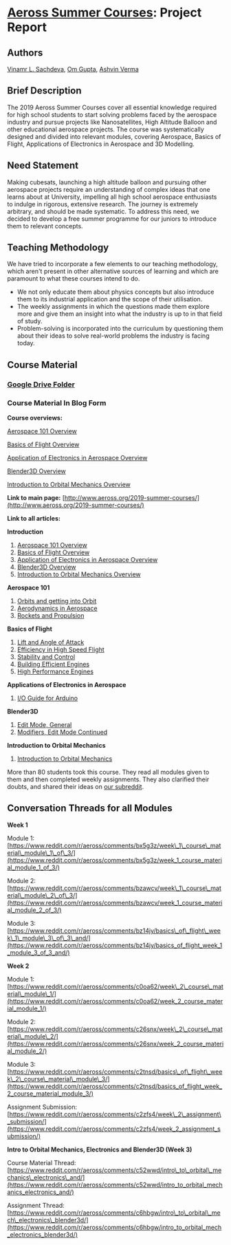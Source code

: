 # [Aeross Summer Courses](http://www.aeross.org/2019-summer-courses/): Project Report

## Authors

[Vinamr L. Sachdeva](https://github.com/vinamrsachdeva), [Om Gupta](https://github.com/omg-117), [Ashvin Verma](https://github.com/ashvin-verma)

## Brief Description

The 2019 Aeross Summer Courses cover all essential knowledge required for high school students to start solving problems faced by the aerospace industry and pursue projects like Nanosatellites, High Altitude Balloon and other educational aerospace projects. The course was systematically designed and divided into relevant modules, covering Aerospace, Basics of Flight, Applications of Electronics in Aerospace and 3D Modelling.

## Need Statement

Making cubesats, launching a high altitude balloon and pursuing other aerospace projects require an understanding of complex ideas that one learns about at University, impelling all high school aerospace enthusiasts to indulge in rigorous, extensive research. The journey is extremely arbitrary, and should be made systematic. To address this need, we decided to develop a free summer programme for our juniors to introduce them to relevant concepts.

## Teaching Methodology

We have tried to incorporate a few elements to our teaching methodology, which aren&#39;t present in other alternative sources of learning and which are paramount to what these courses intend to do.

- We not only educate them about physics concepts but also introduce them to its industrial application and the scope of their utilisation.
- The weekly assignments in which the questions made them explore more and give them an insight into what the industry is up to in that field of study.
- Problem-solving is incorporated into the curriculum by questioning them about their ideas to solve real-world problems the industry is facing today.

## Course Material

### [Google Drive Folder](https://drive.google.com/drive/folders/12WnS7ExXHEbAZ4YbrPGN9Rbc_qkC5QRS?usp=sharing)

### Course Material In Blog Form

**Course overviews:**

[Aerospace 101 Overview](http://www.aeross.org/aerospace-101-course-overview/)

[Basics of Flight Overview](http://www.aeross.org/basics-of-flight-course-overview/)

[Application of Electronics in Aerospace Overview](http://www.aeross.org/applications-of-electronics-in-aerospace-course-overview/)

[Blender3D Overview](http://www.aeross.org/blender3d-101-course-overview/)

[Introduction to Orbital Mechanics Overview](http://www.aeross.org/intro-to-orbital-mechanics-course-overview/)

**Link to main page:** [http://www.aeross.org/2019-summer-courses/](http://www.aeross.org/2019-summer-courses/)

**Link to all articles:**

**Introduction**

1. [Aerospace 101 Overview](http://www.aeross.org/aerospace-101-course-overview/)
2. [Basics of Flight Overview](http://www.aeross.org/basics-of-flight-course-overview/)
3. [Application of Electronics in Aerospace Overview](http://www.aeross.org/applications-of-electronics-in-aerospace-course-overview/)
4. [Blender3D Overview](http://www.aeross.org/blender3d-101-course-overview/)
5. [Introduction to Orbital Mechanics Overview](http://www.aeross.org/intro-to-orbital-mechanics-course-overview/)

**Aerospace 101**

1. [Orbits and getting into Orbit](http://www.aeross.org/2019/06/orbits-and-getting-to-orbit/)
2. [Aerodynamics in Aerospace](http://www.aeross.org/2019/06/aerodynamics-in-aerospace/)
3. [Rockets and Propulsion](http://www.aeross.org/2019/06/rockets-and-propulsion/)

**Basics of Flight**

1. [Lift and Angle of Attack](http://www.aeross.org/2019/06/lift-and-angle-of-attack/)
2. [Efficiency in High Speed Flight](http://www.aeross.org/2019/06/efficiency-in-high-speed-flight/)
3. [Stability and Control](http://www.aeross.org/2019/06/stability-and-control/)
4. [Building Efficient Engines](http://www.aeross.org/2019/06/building-efficient-engines/)
5. [High Performance Engines](http://www.aeross.org/2019/06/high-performance-engines/)

**Applications of Electronics in Aerospace**

1. [I/O Guide for Arduino](http://www.aeross.org/2019/06/i-o-guide-for-arduino/)

**Blender3D**

1. [Edit Mode, General](http://www.aeross.org/2019/06/edit-mode-basic-tools/)
2. [Modifiers, Edit Mode Continued](http://www.aeross.org/2019/06/modifiers-edit-mode-contd/)

**Introduction to Orbital Mechanics**

1. [Introduction to Orbital Mechanics](http://www.aeross.org/2019/06/intro-to-orbital-mechanics/)

More than 80 students took this course. They read all modules given to them and then completed weekly assignments. They also clarified their doubts, and shared their ideas on [our subreddit](https://www.reddit.com/r/aeross/).

## Conversation Threads for all Modules

**Week 1**

Module 1:[https://www.reddit.com/r/aeross/comments/bx5g3z/week\_1\_course\_material\_module\_1\_of\_3/](https://www.reddit.com/r/aeross/comments/bx5g3z/week_1_course_material_module_1_of_3/)

Module 2:[https://www.reddit.com/r/aeross/comments/bzawcv/week\_1\_course\_material\_module\_2\_of\_3/](https://www.reddit.com/r/aeross/comments/bzawcv/week_1_course_material_module_2_of_3/)

Module 3:[https://www.reddit.com/r/aeross/comments/bz14jy/basics\_of\_flight\_week\_1\_module\_3\_of\_3\_and/](https://www.reddit.com/r/aeross/comments/bz14jy/basics_of_flight_week_1_module_3_of_3_and/)

**Week 2**

Module 1:[https://www.reddit.com/r/aeross/comments/c0oa62/week\_2\_course\_material\_module\_1/](https://www.reddit.com/r/aeross/comments/c0oa62/week_2_course_material_module_1/)

Module 2:[https://www.reddit.com/r/aeross/comments/c26snx/week\_2\_course\_material\_module\_2/](https://www.reddit.com/r/aeross/comments/c26snx/week_2_course_material_module_2/)

Module 3:[https://www.reddit.com/r/aeross/comments/c2tnsd/basics\_of\_flight\_week\_2\_course\_material\_module\_3/](https://www.reddit.com/r/aeross/comments/c2tnsd/basics_of_flight_week_2_course_material_module_3/)

Assignment Submission:[https://www.reddit.com/r/aeross/comments/c2zfs4/week\_2\_assignment\_submission/](https://www.reddit.com/r/aeross/comments/c2zfs4/week_2_assignment_submission/)

**Intro to Orbital Mechanics, Electronics and Blender3D (Week 3)**

Course Material Thread:[https://www.reddit.com/r/aeross/comments/c52wwd/intro\_to\_orbital\_mechanics\_electronics\_and/](https://www.reddit.com/r/aeross/comments/c52wwd/intro_to_orbital_mechanics_electronics_and/)

Assignment Thread:[https://www.reddit.com/r/aeross/comments/c6hbgw/intro\_to\_orbital\_mech\_electronics\_blender3d/](https://www.reddit.com/r/aeross/comments/c6hbgw/intro_to_orbital_mech_electronics_blender3d/)
